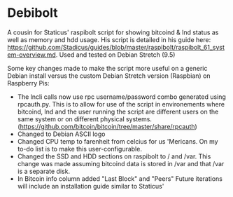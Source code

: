# Debibolt

A cousin for Staticus' raspibolt script for showing bitcoind &amp; lnd status as well as memory and hdd usage. His script is detailed in his guide here: https://github.com/Stadicus/guides/blob/master/raspibolt/raspibolt_61_system-overview.md. Used and tested on Debian Stretch (9.5)

Some key changes made to make the script more useful on a generic Debian install versus the custom Debian Stretch version (Raspbian) on Raspberry Pis:
- The lncli calls now use rpc username/password combo generated using rpcauth.py. This is to allow for use of the script in environements where bitcoind, lnd and the user running the script are different users on the same system or on different physical systems.  (https://github.com/bitcoin/bitcoin/tree/master/share/rpcauth)
- Changed to Debian ASCII logo
- Changed CPU temp to farenheit from celcius for us 'Mericans. On my to-do  list is to make this user-configurable.
- Changed the SSD and HDD sections on raspibolt to / and /var. This change was made assuming bitcoind data is stored in /var and that /var is a separate disk.
- In Bitcoin info column added "Last Block" and "Peers"
Future iterations will include an installation guide similar to Staticus' 
